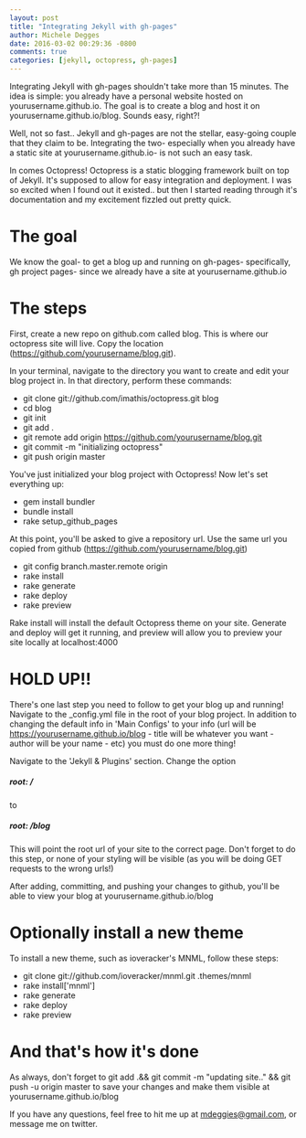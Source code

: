 ```yaml
---
layout: post
title: "Integrating Jekyll with gh-pages"
author: Michele Degges
date: 2016-03-02 00:29:36 -0800
comments: true
categories: [jekyll, octopress, gh-pages]
---
```


Integrating Jekyll with gh-pages shouldn't take more than 15 minutes. The idea is simple: you already have a personal website hosted on yourusername.github.io. The goal is to create a blog and host it on yourusername.github.io/blog. Sounds easy, right?!

Well, not so fast.. Jekyll and gh-pages are not the stellar, easy-going couple that they claim to be. Integrating the two- especially when you already have a static site at yourusername.github.io- is not such an easy task.

In comes Octopress! Octopress is a static blogging framework built on top of Jekyll. It's supposed to allow for easy integration and deployment. I was so excited when I found out it existed.. but then I started reading through it's documentation and my excitement fizzled out pretty quick.

# The goal

We know the goal- to get a blog up and running on gh-pages- specifically, gh project pages- since we already have a site at yourusername.github.io

# The steps

First, create a new repo on github.com called blog. This is where our octopress site will live. Copy the location (https://github.com/yourusername/blog.git).

In your terminal, navigate to the directory you want to create and edit your blog project in. In that directory, perform these commands:  

- git clone git://github.com/imathis/octopress.git blog
- cd blog
- git init
- git add .
- git remote add origin https://github.com/yourusername/blog.git
- git commit -m "initializing octopress"
- git push origin master

You've just initialized your blog project with Octopress! Now let's set everything up:

- gem install bundler
- bundle install
- rake setup_github_pages

At this point, you'll be asked to give a repository url. Use the same url you copied from github (https://github.com/yourusername/blog.git)

- git	config branch.master.remote origin
- rake install
- rake generate
- rake deploy
- rake preview

Rake install will install the default Octopress theme on your site. Generate and deploy will get it running, and preview will allow you to preview your site locally at localhost:4000

# HOLD UP!!

There's one last step you need to follow to get your blog up and running! Navigate to the _config.yml file in the root of your blog project. In addition to changing the default info in 'Main Configs' to your info (url will be https://yourusername.github.io/blog - title will be whatever you want - author will be your name - etc) you must do one more thing!

Navigate to the 'Jekyll & Plugins' section. Change the option 
##### root: / 
to  
##### root: /blog 

This will point the root url of your site to the correct page. Don't forget to do this step, or none of your styling will be visible (as you will be doing GET requests to the wrong urls!) 

After adding, committing, and pushing your changes to github, you'll be able to view your blog at yourusername.github.io/blog

# Optionally install a new theme

To install a new theme, such as ioveracker's MNML, follow these steps:

- git clone git://github.com/ioveracker/mnml.git .themes/mnml
- rake install['mnml']
- rake generate
- rake deploy
- rake preview


# And that's how it's done

As always, don't forget to git add .&& git commit -m "updating site.." && git push -u origin master to save your changes and make them visible at yourusername.github.io/blog

If you have any questions, feel free to hit me up at mdeggies@gmail.com, or message me on twitter. 
